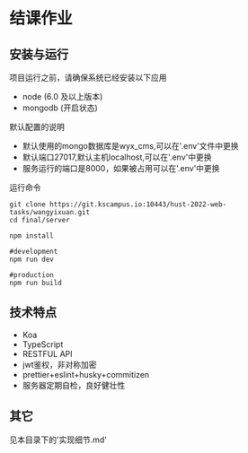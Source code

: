 # 结课作业
## 安装与运行

项目运行之前，请确保系统已经安装以下应用
- node (6.0 及以上版本)
- mongodb (开启状态)

默认配置的说明
- 默认使用的mongo数据库是wyx_cms,可以在'.env'文件中更换
- 默认端口27017,默认主机localhost,可以在'.env'中更换
- 服务运行的端口是8000，如果被占用可以在'.env'中更换

运行命令
```
git clone https://git.kscampus.io:10443/hust-2022-web-tasks/wangyixuan.git
cd final/server

npm install

#development
npm run dev

#production
npm run build
```
## 技术特点
- Koa
- TypeScript
- RESTFUL API
- jwt鉴权，非对称加密
- prettier+eslint+husky+commitizen
- 服务器定期自检，良好健壮性

## 其它
见本目录下的'实现细节.md'